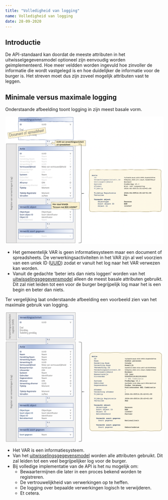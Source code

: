 ```yaml
---
title: "Volledigheid van logging"
name: Volledigheid van logging
date: 28-09-2020
---
```


## Introductie
De API-standaard kan doordat de meeste attributen in het uitwisselgegevensmodel optioneel zijn eenvoudig worden geimplementeerd. Hoe meer veldden worden ingevuld hoe zinvoller de informatie die wordt vastgelegd is en hoe duidelijker de informatie voor de burger is. Het streven moet dus zijn zoveel mogelijk attributen vast te leggen. 

## Minimale versus maximale logging
Onderstaande afbeelding toont logging in zijn meest basale vorm.

<img src="./_assets/minimaal.png" alt="Minimale variant van logging" width="700"/>

-	Het gemeentelijk VAR is geen informatiesysteem maar een document of spreadsheets. De verwerkingsactiviteiten in het VAR zijn al wel voorzien van een uniek ID ([UUID](../gegevenswoordenboek/attribuuttypen/UUID.md)) zodat er vanuit het log naar het VAR verwezen kan worden.
-	Vanuit de gedachte ‘beter iets dan niets loggen’ worden van het [uitwisselingsgegevensmodel](../gegevensmodel/uitwisselingsgegevensmodel/readme.md) alleen de meest basale attributen gebruikt. Dit zal niet leiden tot een voor de burger begrijpelijk log maar het is een begin en beter dan niets.

Ter vergelijking laat onderstaande afbeelding een voorbeeld zien van het maximale gebruik van logging.

<img src="./_assets/maximaal.png" alt="Maximale variant van logging" width="600"/>

-	Het VAR is een informatiesysteem.
-	Van het [uitwisselingsgegevensmodel](../gegevensmodel/uitwisselingsgegevensmodel/readme.md) worden alle attributen gebruikt. Dit zal leiden tot een veel begrijpelijker log voor de burger.
-	Bij volledige implementatie van de API is het nu mogelijk om:
    - Bewaartermijnen die later in een proces bekend worden te registreren.
    - De vertrouwelijkheid van verwerkingen op te heffen.
    - De logging over bepaalde verwerkingen logisch te verwijderen.
    - Et cetera.
    
    





